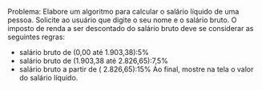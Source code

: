 Problema:
Elabore um algoritmo para calcular o salário líquido de uma pessoa.
Solicite ao usuário que digite o seu nome e o salário bruto.
O imposto de renda a ser descontado do salário bruto deve se considerar as seguintes regras:
* salário bruto de (0,00 até 1.903,38):5%
* salário bruto de (1.903,38 até 2.826,65):7,5%
* salário bruto a partir de  ( 2.826,65):15%
Ao final, mostre na tela o valor do salário líquido.